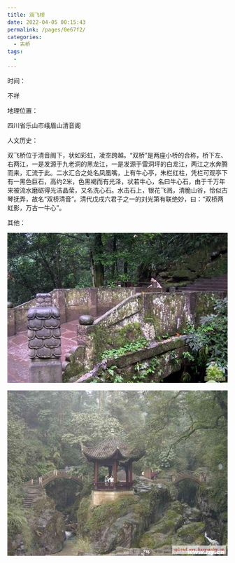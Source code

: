 ```yaml
---
title: 双飞桥
date: 2022-04-05 00:15:43
permalink: /pages/0e67f2/
categories:
  - 古桥
tags:
  - 
---
```

时间：

不祥

地理位置：

四川省乐山市峨眉山清音阁

人文历史：

双飞桥位于清音阁下，状如彩虹，凌空跨越。“双桥”是两座小桥的合称，桥下左、右两江，一是发源于九老洞的黑龙江，一是发源于雷洞坪的白龙江，两江之水奔腾而来，汇流于此。二水汇合之处名凤凰嘴，上有牛心亭，朱栏红柱，凭栏可观亭下有一黑色巨石，高约2米，色黑褐而有光泽，状若牛心，名曰牛心石，由于千万年来被流水磨砺得光洁晶莹，又名洗心石。水击石上，银花飞溅，清脆山谷，恰似古琴抚弄，故名“双桥清音”。清代戊戌六君子之一的刘光第有联绝妙，曰：“双桥两虹影，万古一牛心”。

其他：

![双飞桥](/img/photo/38.jpg)

![双飞桥](/img/photo/39.jpg)
